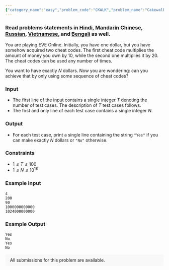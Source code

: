 ```yaml
---
{"category_name":"easy","problem_code":"CKWLK","problem_name":"Cakewalk","problemComponents":{"constraints":"","constraintsState":false,"subtasks":"","subtasksState":false,"inputFormat":"","inputFormatState":false,"outputFormat":"","outputFormatState":false,"sampleTestCases":{"0":{"id":1,"input":"4\r\n200\r\n90\r\n1000000000000\r\n1024000000000","output":"Yes\r\nNo\r\nYes\r\nNo","explanation":"","isDeleted":false}}},"video_editorial_url":"","languages_supported":{"0":"CPP14","1":"C","2":"JAVA","3":"PYTH 3.6","4":"PYTH","5":"PYP3","6":"CS2","7":"ADA","8":"PYPY","9":"TEXT","10":"PAS fpc","11":"NODEJS","12":"RUBY","13":"PHP","14":"GO","15":"HASK","16":"TCL","17":"PERL","18":"SCALA","19":"LUA","20":"kotlin","21":"BASH","22":"JS","23":"LISP sbcl","24":"rust","25":"PAS gpc","26":"BF","27":"CLOJ","28":"R","29":"D","30":"CAML","31":"FORT","32":"ASM","33":"swift","34":"FS","35":"WSPC","36":"LISP clisp","37":"SQL","38":"SCM guile","39":"PERL6","40":"ERL","41":"CLPS","42":"ICK","43":"NICE","44":"PRLG","45":"ICON","46":"COB","47":"SCM chicken","48":"PIKE","49":"SCM qobi","50":"ST","51":"NEM"},"max_timelimit":1,"source_sizelimit":50000,"problem_author":"kmaaszraa","problem_tester":null,"date_added":"14-10-2019","tags":{"0":"cook111","1":"easy","2":"kmaaszraa","3":"math","4":"taran_1407"},"problem_difficulty_level":"Easy","best_tag":"","editorial_url":"https://discuss.codechef.com/problems/CKWLK","time":{"view_start_date":1571596202,"submit_start_date":1571596202,"visible_start_date":1571596202,"end_date":1735669800},"is_direct_submittable":false,"problemDiscussURL":"https://discuss.codechef.com/search?q=CKWLK","is_proctored":false,"visitedContests":{},"layout":"problem"}
---
```

### Read problems statements in [Hindi](https://www.codechef.com/download/translated/COOK111/hindi/CKWLK.pdf), [Mandarin Chinese](https://www.codechef.com/download/translated/COOK111/mandarin/CKWLK.pdf), [Russian](https://www.codechef.com/download/translated/COOK111/russian/CKWLK.pdf), [Vietnamese](https://www.codechef.com/download/translated/COOK111/vietnamese/CKWLK.pdf), and [Bengali](https://www.codechef.com/download/translated/COOK111/bengali/CKWLK.pdf) as well.

You are playing EVE Online. Initially, you have one dollar, but you have somehow acquired two cheat codes. The first cheat code multiplies the amount of money you own by $10$, while the second one multiplies it by $20$. The cheat codes can be used any number of times.

You want to have exactly $N$ dollars. Now you are wondering: can you achieve that by only using some sequence of cheat codes?

### Input
- The first line of the input contains a single integer $T$ denoting the number of test cases. The description of $T$ test cases follows.
- The first and only line of each test case contains a single integer $N$.

### Output
- For each test case, print a single line containing the string `"Yes"` if you can make exactly $N$ dollars or `"No"` otherwise.

### Constraints 
- $1 \le T \le 100$
- $1 \le N \le 10^{18}$

### Example Input
```
4
200
90
1000000000000
1024000000000
```

### Example Output
```
Yes
No
Yes
No
```

<aside style='background: #f8f8f8;padding: 10px 15px;'><div>All submissions for this problem are available.</div></aside>